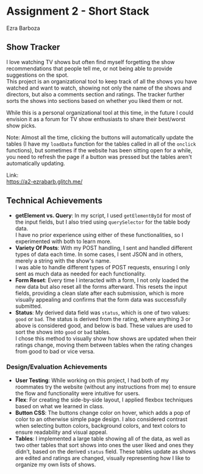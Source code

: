 Assignment 2 - Short Stack  
===
 
Ezra Barboza

## Show Tracker

I love watching TV shows but often find myself forgetting the show recommendations that people tell me, or not being able to provide suggestions on the spot.  
This project is an organizational tool to keep track of all the shows you have watched and want to watch, showing not only the name of the shows and directors, but also a comments section and ratings. The tracker further sorts the shows into sections based on whether you liked them or not.  

While this is a personal organizational tool at this time, in the future I could envision it as a forum for TV show enthusiasts to share their best/worst show picks.

Note: Almost all the time, clicking the buttons will automatically update the tables (I have my `loadData` function for the tables called in all of the `onclick` functions), but sometimes if the website has been sitting open for a while, you need to refresh the page if a button was pressed but the tables aren't automatically updating.

Link:  
https://a2-ezrabarb.glitch.me/

## Technical Achievements
- **getElement vs. Query**: In my script, I used `getElementById` for most of the input fields, but I also tried using `querySelector` for the table body data.  
I have no prior experience using either of these functionalities, so I experimented with both to learn more.
- **Variety Of Posts**: With my POST handling, I sent and handled different types of data each time. In some cases, I sent JSON and in others, merely a string with the show's name.  
I was able to handle different types of POST requests, ensuring I only sent as much data as needed for each functionality.
- **Form Reset**: Every time I interacted with a form, I not only loaded the new data but also reset all the forms afterward. This resets the input fields, providing a clean slate after each submission, which is more visually appealing and confirms that the form data was successfully submitted.
- **Status**: My derived data field was `status`, which is one of two values: `good` or `bad`. The status is derived from the rating, where anything 3 or above is considered good, and below is bad. These values are used to sort the shows into `good` or `bad` tables.  
I chose this method to visually show how shows are updated when their ratings change, moving them between tables when the rating changes from good to bad or vice versa.

### Design/Evaluation Achievements
- **User Testing**: While working on this project, I had both of my roommates try the website (without any instructions from me) to ensure the flow and functionality were intuitive for users.
- **Flex**: For creating the side-by-side layout, I applied flexbox techniques based on what we learned in class.
- **Button CSS**: The buttons change color on hover, which adds a pop of color to an otherwise simple page design. I also considered contrast when selecting button colors, background colors, and text colors to ensure readability and visual appeal.
- **Tables**: I implemented a large table showing all of the data, as well as two other tables that sort shows into ones the user liked and ones they didn’t, based on the derived `status` field. These tables update as shows are edited and ratings are changed, visually representing how I like to organize my own lists of shows.
